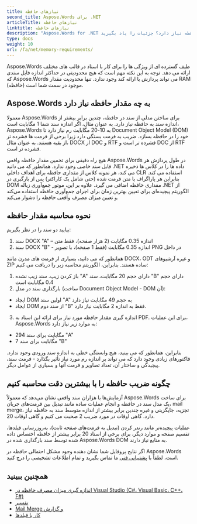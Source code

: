 ```yaml
---
title: نیازهای حافظه
second_title: Aspose.Words برای .NET
articleTitle: نیازهای حافظه
linktitle: نیازهای حافظه
description: "Aspose.Words for .NET برای کار با اسناد به چه مقدار حافظه نیاز دارد؟ جزئیات را یاد بگیرید."
type: docs
weight: 10
url: /fa/net/memory-requirements/
---
```


Aspose.Words طیف گسترده ای از ویژگی ها را برای کار با اسناد در قالب های مختلف ارائه می دهد. توجه به این نکته مهم است که هیچ محدودیتی در حداکثر اندازه فایل سندی که Aspose.Words می تواند پردازش یا ارائه کند وجود ندارد. تنها محدودیت مقدار RAM (حافظه) موجود در سمت شما است.

## Aspose.Words به چه مقدار حافظه نیاز دارد

معمولا Aspose.Words برای ساختن مدلی از سند در حافظه، چندین برابر بیشتر از اندازه سند به حافظه نیاز دارد. به عنوان مثال، اگر اندازه سند شما 1 مگابایت است، Aspose.Words به 10-20 مگابایت رم نیاز دارد تا Document Object Model (DOM) خود را در حافظه بسازد. ضریب به فرمت بستگی دارد زیرا برخی از فرمت ها فشرده تر از بقیه هستند. به عنوان مثال، DOCX از DOC و RTF فشرده تر است و DOC از RTF فشرده تر است.

هیچ راه دقیقی برای تخمین مقدار حافظه واقعی Aspose.Words در طول پردازش هر فایل سند خاصی وجود ندارد. همانطور که می دانید .NET داده ها را در کلاس ها ذخیره می کند، هر نمونه کلاس از مقداری حافظه برای اهداف داخلی CLR استفاده می کند. بنابراین هر پاراگراف یا متن فرمت شده (حتی شامل یک کاراکتر) پس از بارگیری در DOM مقداری حافظه اضافی می گیرد. علاوه بر این، موتور جمع‌آوری زباله .NET از الگوریتم پیچیده‌ای برای تعیین بهترین زمان برای اجرای جمع‌آوری حافظه استفاده می‌کند و تعیین میزان مصرف واقعی حافظه را دشوار می‌کند.

## نحوه محاسبه مقدار حافظه

بیایید دو سند را در نظر بگیریم:

1. سند DOCX "A" – اندازه 0.35 مگابایت (2 هزار صفحه)، فقط متن
2. سند DOCX "B" - اندازه 0.35 مگابایت (فقط 1 صفحه)، با تصویر PNG در داخل

همانطور که می دانید، بسیاری از فرمت های مدرن مانند DOCX، ODT و غیره آرشیوهای ZIP ساده هستند. بنابراین، الگوریتم محاسبه زیر را دریافت می کنیم:
1. باز کردن زیپ. سند زیپ نشده "A" دارای حجم 20 مگابایت، سند "B" دارای حجم 0.4 مگابایت است
2. بارگذاری سند در مدل (ساخت Document Object Model - DOM آن):
* ایجاد DOM اولین سند "A" به حجم 49 مگابایت نیاز دارد
* ایجاد DOM از سند دوم "B" فقط به اندازه 2 مگابایت نیاز دارد.
3. اندازه گیری مقدار حافظه مورد نیاز برای ارائه این اسناد به PDF. برای این عملیات، Aspose.Words به موارد زیر نیاز دارد:
  * 294 مگابایت برای سند "A"
  * 7 مگابایت برای سند "B"

بنابراین، همانطور که می بینید، هیچ وابستگی خطی به اندازه سند ورودی وجود ندارد. فاکتورهای زیادی وجود دارد که می تواند بر اندازه رم مورد نیاز تأثیر بگذارد - فرمت سند، پیچیدگی و ساختار آن، تعداد تصاویر و فرمت آنها و بسیاری از عوامل دیگر.

## چگونه ضریب حافظه را با بیشترین دقت محاسبه کنیم

آزمایش‌ها با هزاران سند واقعی نشان می‌دهد که معمولاً Aspose.Words برای ساخت یک مدل سند در حافظه و انجام عملیات ساده مانند تبدیل بین فرمت‌های جریان، mail merge، تجزیه، جایگزینی و غیره چندین برابر بیشتر از اندازه متوسط سند به حافظه نیاز دارد. گاهی اوقات در مورد ضریب 2 صحبت می کنیم و گاهی اوقات 20.

عملیات پیچیده‌تر مانند رندر کردن (تبدیل به فرمت‌های صفحه ثابت)، به‌روزرسانی فیلدها، تقسیم صفحه و موارد دیگر، برای برخی از اسناد 20 برابر بیشتر از حافظه اختصاص داده شده توسط سند بارگذاری شده در Aspose.Words DOM به منابع نیاز دارند.

اگر نتایج پروفایل شما نشان دهنده وجود مشکل احتمالی حافظه در Aspose.Words است، لطفاً با [پشتیبانی فنی](/words/fa/net/technical-support/) ما تماس بگیرید و تمام اطلاعات تشخیصی را درج کنید.

## همچنین ببینید

* [اندازه گیری میزان مصرف حافظه در Visual Studio (C#، Visual Basic، C++، F#)](https://learn.microsoft.com/en-us/visualstudio/profiling/memory-usage?view=vs-2022)
* [تفسیر](/words/fa/net/rendering/)
* [Mail Merge و گزارش](https://docs.aspose.com/words/net/mail-merge-and-reporting/)
* [کار با فیلدها](/words/fa/net/working-with-fields/)